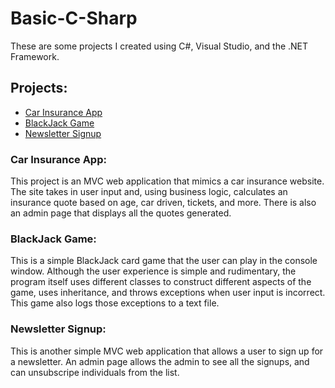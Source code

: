 # Basic-C-Sharp
These are some projects I created using C#, Visual Studio, and the .NET Framework.

## Projects:

- [Car Insurance App](https://github.com/ericlemiere/Basic-C-Sharp/tree/main/CarInsurance)
- [BlackJack Game](https://github.com/ericlemiere/Basic-C-Sharp/tree/main/TwentyOne)
- [Newsletter Signup](https://github.com/ericlemiere/Basic-C-Sharp/tree/main/NewsletterAppMVC)


### Car Insurance App:
This project is an MVC web application that mimics a car insurance website. The site takes in user input and, using business logic, calculates an insurance quote based on age, car driven, tickets, and more. There is also an admin page that displays all the quotes generated.

### BlackJack Game:
This is a simple BlackJack card game that the user can play in the console window. Although the user experience is simple and rudimentary, the program itself uses different classes to construct different aspects of the game, uses inheritance, and throws exceptions when user input is incorrect. This game also logs those exceptions to a text file.

### Newsletter Signup:
This is another simple MVC web application that allows a user to sign up for a newsletter. An admin page allows the admin to see all the signups, and can unsubscripe individuals from the list.

